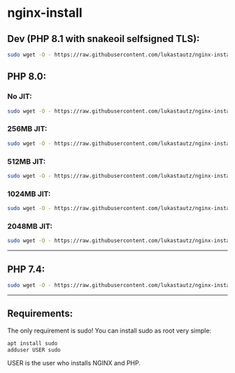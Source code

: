 # nginx-install
## Dev (PHP 8.1 with snakeoil selfsigned TLS):
```bash
sudo wget -O - https://raw.githubusercontent.com/lukastautz/nginx-install/main/all.sh | bash
```
## PHP 8.0:
### No JIT:
```bash
sudo wget -O - https://raw.githubusercontent.com/lukastautz/nginx-install/main/php8_nojit.sh | bash
```
### 256MB JIT:
```bash
sudo wget -O - https://raw.githubusercontent.com/lukastautz/nginx-install/main/php8_256jit.sh | bash
```
### 512MB JIT:
```bash
sudo wget -O - https://raw.githubusercontent.com/lukastautz/nginx-install/main/php8_512jit.sh | bash
```
### 1024MB JIT:
```bash
sudo wget -O - https://raw.githubusercontent.com/lukastautz/nginx-install/main/php8_1024jit.sh | bash
```
### 2048MB JIT:
```bash
sudo wget -O - https://raw.githubusercontent.com/lukastautz/nginx-install/main/php8_2048jit.sh | bash
```
<hr>

## PHP 7.4:
```bash
sudo wget -O - https://raw.githubusercontent.com/lukastautz/nginx-install/main/php7.4.sh | bash
```
<hr>

## Requirements:
The only requirement is sudo!
You can install sudo as root very simple:
```bash
apt install sudo
adduser USER sudo
```
USER is the user who installs NGINX and PHP.

